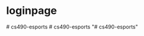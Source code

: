# loginpage


#   c s 4 9 0 - e s p o r t s  
 #   c s 4 9 0 - e s p o r t s  
 "# cs490-esports" 
